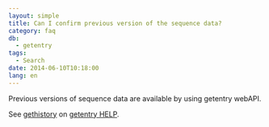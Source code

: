 ```yaml
---
layout: simple
title: Can I confirm previous version of the sequence data?
category: faq
db:
  - getentry
tags: 
  - Search
date: 2014-06-10T10:18:00
lang: en
---
```




<p>Previous versions of sequence data are available by using getentry webAPI. </p><p>See <a href="/services/getentry-e.html#gethistory">gethistory</a> on <a href="/services/getentry-e.html">getentry HELP</a>. </p>
